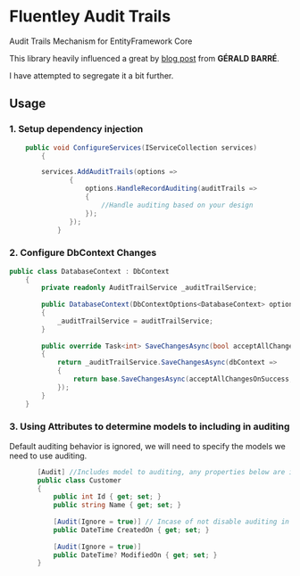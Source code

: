
# Fluentley Audit Trails
Audit Trails Mechanism for EntityFramework Core

This library heavily influenced a great by [blog post](https://www.meziantou.net/2017/08/14/entity-framework-core-history-audit-table) from **GÉRALD BARRÉ**.

I have attempted to segregate it a bit further.

## Usage
### 1. Setup dependency injection
```csharp
	public void ConfigureServices(IServiceCollection services)
        {

		services.AddAuditTrails(options =>
	           {
	               options.HandleRecordAuditing(auditTrails =>
	               {
	                   //Handle auditing based on your design
	               });
	           });
	        }
```
### 2. Configure DbContext Changes
```csharp
public class DatabaseContext : DbContext
    {
        private readonly AuditTrailService _auditTrailService;
 
        public DatabaseContext(DbContextOptions<DatabaseContext> options, AuditTrailService auditTrailService) : base(options)
        {
            _auditTrailService = auditTrailService;
        }
 
        public override Task<int> SaveChangesAsync(bool acceptAllChangesOnSuccess, CancellationToken cancellationToken = new CancellationToken())
        {
            return _auditTrailService.SaveChangesAsync(dbContext =>
            {
                return base.SaveChangesAsync(acceptAllChangesOnSuccess, cancellationToken);
            });
        }
    }
```
### 3. Using Attributes to determine models to including in auditing
Default auditing behavior is ignored, we will need to specify the models we need to use auditing.

```csharp
	   [Audit] //Includes model to auditing, any properties below are included.
	   public class Customer
	   {
	       public int Id { get; set; }
	       public string Name { get; set; }
	 
	       [Audit(Ignore = true)] // Incase of not disable auditing in property please use ignore.
	       public DateTime CreatedOn { get; set; }
	 
	       [Audit(Ignore = true)]
	       public DateTime? ModifiedOn { get; set; }
	   }
``` 
